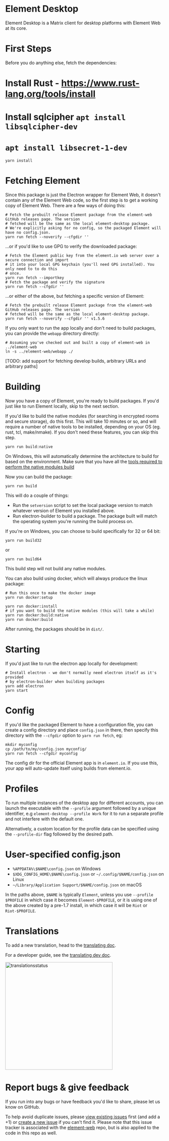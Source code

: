 Element Desktop
===============

Element Desktop is a Matrix client for desktop platforms with Element Web at its core.

First Steps
===========
Before you do anything else, fetch the dependencies:

# Install Rust - https://www.rust-lang.org/tools/install
# Install sqlcipher `apt install libsqlcipher-dev`
# `apt install libsecret-1-dev`

```
yarn install
```

Fetching Element
================
Since this package is just the Electron wrapper for Element Web, it doesn't contain any of the Element Web code,
so the first step is to get a working copy of Element Web. There are a few ways of doing this:

```
# Fetch the prebuilt release Element package from the element-web GitHub releases page. The version
# fetched will be the same as the local element-desktop package.
# We're explicitly asking for no config, so the packaged Element will have no config.json.
yarn run fetch --noverify --cfgdir ''
```

...or if you'd like to use GPG to verify the downloaded package:
```
# Fetch the Element public key from the element.io web server over a secure connection and import
# it into your local GPG keychain (you'll need GPG installed). You only need to to do this
# once.
yarn run fetch --importkey
# Fetch the package and verify the signature
yarn run fetch --cfgdir ''
```

...or either of the above, but fetching a specific version of Element:
```
# Fetch the prebuilt release Element package from the element-web GitHub releases page. The version
# fetched will be the same as the local element-desktop package.
yarn run fetch --noverify --cfgdir '' v1.5.6
```

If you only want to run the app locally and don't need to build packages, you can
provide the `webapp` directory directly:
```
# Assuming you've checked out and built a copy of element-web in ../element-web
ln -s ../element-web/webapp ./
```

[TODO: add support for fetching develop builds, arbitrary URLs and arbitrary paths]


Building
========
Now you have a copy of Element, you're ready to build packages. If you'd just like to
run Element locally, skip to the next section.

If you'd like to build the native modules (for searching in encrypted rooms and
secure storage), do this first. This will take 10 minutes or so, and will
require a number of native tools to be installed, depending on your OS (eg.
rust, tcl, make/nmake). If you don't need these features, you can skip this
step.
```
yarn run build:native
```

On Windows, this will automatically determine the architecture to build for based
on the environment. Make sure that you have all the [tools required to perform the native modules build](docs/windows-requirements.md)

Now you can build the package:

```
yarn run build
```
This will do a couple of things:
 * Run the `setversion` script to set the local package version to match whatever
   version of Element you installed above.
 * Run electron-builder to build a package. The package built will match the operating system
   you're running the build process on.

If you're on Windows, you can choose to build specifically for 32 or 64 bit:
```
yarn run build32
```
or
```
yarn run build64
```

This build step will not build any native modules.

You can also build using docker, which will always produce the linux package:
```
# Run this once to make the docker image
yarn run docker:setup

yarn run docker:install
# if you want to build the native modules (this will take a while)
yarn run docker:build:native
yarn run docker:build
```

After running, the packages should be in `dist/`.

Starting
========
If you'd just like to run the electron app locally for development:
```
# Install electron - we don't normally need electron itself as it's provided
# by electron-builder when building packages
yarn add electron
yarn start
```

Config
======
If you'd like the packaged Element to have a configuration file, you can create a
config directory and place `config.json` in there, then specify this directory
with the `--cfgdir` option to `yarn run fetch`, eg:
```
mkdir myconfig
cp /path/to/my/config.json myconfig/
yarn run fetch --cfgdir myconfig
```
The config dir for the official Element app is in `element.io`. If you use this,
your app will auto-update itself using builds from element.io.

Profiles
========

To run multiple instances of the desktop app for different accounts, you can
launch the executable with the `--profile` argument followed by a unique
identifier, e.g `element-desktop --profile Work` for it to run a separate profile and
not interfere with the default one.

Alternatively, a custom location for the profile data can be specified using the
`--profile-dir` flag followed by the desired path.

User-specified config.json
==========================

+ `%APPDATA%\$NAME\config.json` on Windows
+ `$XDG_CONFIG_HOME\$NAME\config.json` or `~/.config/$NAME/config.json` on Linux
+ `~/Library/Application Support/$NAME/config.json` on macOS

In the paths above, `$NAME` is typically `Element`, unless you use `--profile
$PROFILE` in which case it becomes `Element-$PROFILE`, or it is using one of
the above created by a pre-1.7 install, in which case it will be `Riot` or
`Riot-$PROFILE`.

Translations
==========================

To add a new translation, head to the [translating doc](https://github.com/vector-im/element-web/blob/develop/docs/translating.md).

For a developer guide, see the [translating dev doc](https://github.com/vector-im/element-web/blob/develop/docs/translating-dev.md).

[<img src="https://translate.element.io/widgets/element-desktop/-/multi-auto.svg" alt="translationsstatus" width="340">](https://translate.element.io/engage/element-desktop/?utm_source=widget)

Report bugs & give feedback
==========================

If you run into any bugs or have feedback you'd like to share, please let us know on GitHub.

To help avoid duplicate issues, please [view existing issues](https://github.com/vector-im/element-web/issues?q=is%3Aopen+is%3Aissue+sort%3Areactions-%2B1-desc) first (and add a +1) or [create a new issue](https://github.com/vector-im/element-web/issues/new/choose) if you can't find it.  Please note that this issue tracker is associated with the [element-web](https://github.com/vector-im/element-web) repo, but is also applied to the code in this repo as well.
